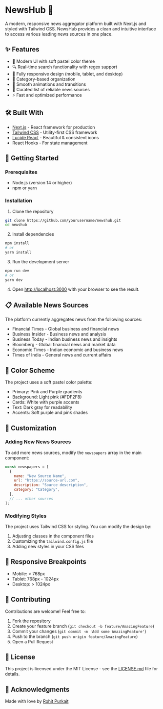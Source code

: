 # NewsHub 📰

A modern, responsive news aggregator platform built with Next.js and styled with Tailwind CSS. NewsHub provides a clean and intuitive interface to access various leading news sources in one place.

## ✨ Features

- 🎨 Modern UI with soft pastel color theme
- 🔍 Real-time search functionality with regex support
- 📱 Fully responsive design (mobile, tablet, and desktop)
- 🎯 Category-based organization
- 🔄 Smooth animations and transitions
- 📰 Curated list of reliable news sources
- ⚡ Fast and optimized performance

## 🛠️ Built With

- [Next.js](https://nextjs.org/) - React framework for production
- [Tailwind CSS](https://tailwindcss.com/) - Utility-first CSS framework
- [Lucide React](https://lucide.dev/) - Beautiful & consistent icons
- React Hooks - For state management

## 🚀 Getting Started

### Prerequisites

- Node.js (version 14 or higher)
- npm or yarn

### Installation

1. Clone the repository

```bash
git clone https://github.com/yourusername/newshub.git
cd newshub
```

2. Install dependencies

```bash
npm install
# or
yarn install
```

3. Run the development server

```bash
npm run dev
# or
yarn dev
```

4. Open [http://localhost:3000](http://localhost:3000) with your browser to see the result.

## 📋 Available News Sources

The platform currently aggregates news from the following sources:

- Financial Times - Global business and financial news
- Business Insider - Business news and analysis
- Business Today - Indian business news and insights
- Bloomberg - Global financial news and market data
- Economic Times - Indian economic and business news
- Times of India - General news and current affairs

## 🎨 Color Scheme

The project uses a soft pastel color palette:

- Primary: Pink and Purple gradients
- Background: Light pink (#FDF2F8)
- Cards: White with purple accents
- Text: Dark gray for readability
- Accents: Soft purple and pink shades

## 🔧 Customization

### Adding New News Sources

To add more news sources, modify the `newspapers` array in the main component:

```javascript
const newspapers = [
  {
    name: "New Source Name",
    url: "https://source-url.com",
    description: "Source description",
    category: "Category",
  },
  // ... other sources
];
```

### Modifying Styles

The project uses Tailwind CSS for styling. You can modify the design by:

1. Adjusting classes in the component files
2. Customizing the `tailwind.config.js` file
3. Adding new styles in your CSS files

## 📱 Responsive Breakpoints

- Mobile: < 768px
- Tablet: 768px - 1024px
- Desktop: > 1024px

## 🤝 Contributing

Contributions are welcome! Feel free to:

1. Fork the repository
2. Create your feature branch (`git checkout -b feature/AmazingFeature`)
3. Commit your changes (`git commit -m 'Add some AmazingFeature'`)
4. Push to the branch (`git push origin feature/AmazingFeature`)
5. Open a Pull Request

## 📄 License

This project is licensed under the MIT License - see the [LICENSE.md](LICENSE.md) file for details.

## 💖 Acknowledgments

Made with love by [Rohit Purkait](https://github.com/codeswithroh)
